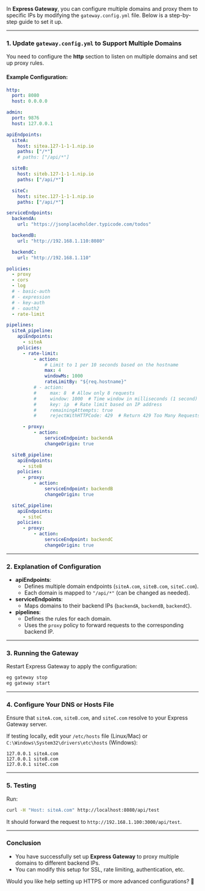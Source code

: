 In **Express Gateway**, you can configure multiple domains and proxy them to specific IPs by modifying the `gateway.config.yml` file. Below is a step-by-step guide to set it up.

---

### **1. Update `gateway.config.yml` to Support Multiple Domains**
You need to configure the **http** section to listen on multiple domains and set up proxy rules.

#### **Example Configuration:**
```yaml
http:
  port: 8080
  host: 0.0.0.0

admin:
  port: 9876
  host: 127.0.0.1

apiEndpoints:
  siteA:
    host: sitea.127-1-1-1.nip.io
    paths: ["/*"]
    # paths: ["/api/*"]

  siteB:
    host: siteb.127-1-1-1.nip.io
    paths: ["/api/*"]

  siteC:
    host: sitec.127-1-1-1.nip.io
    paths: ["/api/*"]

serviceEndpoints:
  backendA:
    url: "https://jsonplaceholder.typicode.com/todos"

  backendB:
    url: "http://192.168.1.110:8080"

  backendC:
    url: "http://192.168.1.110"

policies:
  - proxy
  - cors
  - log
  # - basic-auth
  # - expression
  # - key-auth
  # - oauth2
  - rate-limit

pipelines:
  siteA_pipeline:
    apiEndpoints:
      - siteA
    policies:
      - rate-limit:
          - action:
              # Limit to 1 per 10 seconds based on the hostname
              max: 4
              windowMs: 1000
              rateLimitBy: "${req.hostname}"
          # - action:
          #     max: 8  # Allow only 8 requests
          #     window: 1000  # Time window in milliseconds (1 second)
          #     key: ip  # Rate limit based on IP address
          #     remainingAttempts: true
          #     rejectWithHTTPCode: 429  # Return 429 Too Many Requests when limit is exceeded

      - proxy:
          - action:
              serviceEndpoint: backendA
              changeOrigin: true

  siteB_pipeline:
    apiEndpoints:
      - siteB
    policies:
      - proxy:
          - action:
              serviceEndpoint: backendB
              changeOrigin: true

  siteC_pipeline:
    apiEndpoints:
      - siteC
    policies:
      - proxy:
          - action:
              serviceEndpoint: backendC
              changeOrigin: true

```

---

### **2. Explanation of Configuration**
- **apiEndpoints**:
  - Defines multiple domain endpoints (`siteA.com`, `siteB.com`, `siteC.com`).
  - Each domain is mapped to `"/api/*"` (can be changed as needed).
- **serviceEndpoints**:
  - Maps domains to their backend IPs (`backendA`, `backendB`, `backendC`).
- **pipelines**:
  - Defines the rules for each domain.
  - Uses the `proxy` policy to forward requests to the corresponding backend IP.

---

### **3. Running the Gateway**
Restart Express Gateway to apply the configuration:

```bash
eg gateway stop
eg gateway start
```

---

### **4. Configure Your DNS or Hosts File**
Ensure that `siteA.com`, `siteB.com`, and `siteC.com` resolve to your Express Gateway server.

If testing locally, edit your `/etc/hosts` file (Linux/Mac) or `C:\Windows\System32\drivers\etc\hosts` (Windows):

```
127.0.0.1 siteA.com
127.0.0.1 siteB.com
127.0.0.1 siteC.com
```

---

### **5. Testing**
Run:

```bash
curl -H "Host: siteA.com" http://localhost:8080/api/test
```

It should forward the request to `http://192.168.1.100:3000/api/test`.

---

### **Conclusion**
- You have successfully set up **Express Gateway** to proxy multiple domains to different backend IPs.
- You can modify this setup for SSL, rate limiting, authentication, etc.

Would you like help setting up HTTPS or more advanced configurations? 🚀
